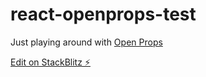 # react-openprops-test

Just playing around with [Open Props](https://open-props.style/)

[Edit on StackBlitz ⚡️](https://stackblitz.com/edit/react-openprops-2z9fbv)
